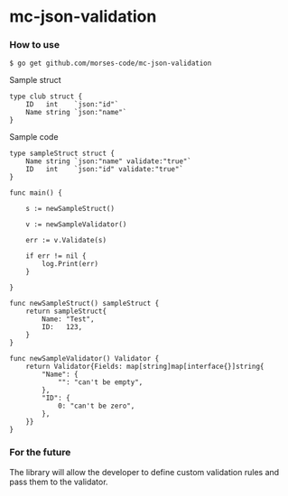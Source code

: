 # mc-json-validation

### How to use

`$ go get github.com/morses-code/mc-json-validation`

Sample struct

```
type club struct {
	ID   int    `json:"id"`
	Name string `json:"name"`
}
```

Sample code

```
type sampleStruct struct {
	Name string `json:"name" validate:"true"`
	ID   int	`json:"id" validate:"true"`
}

func main() {

	s := newSampleStruct()

	v := newSampleValidator()

	err := v.Validate(s)

	if err != nil {
		log.Print(err)
	}

}

func newSampleStruct() sampleStruct {
	return sampleStruct{
		Name: "Test",
		ID:   123,
	}
}

func newSampleValidator() Validator {
	return Validator{Fields: map[string]map[interface{}]string{
		"Name": {
			"": "can't be empty",
		},
		"ID": {
			0: "can't be zero",
		},
	}}
}
```

### For the future

The library will allow the developer to define custom validation rules and pass them to the validator.